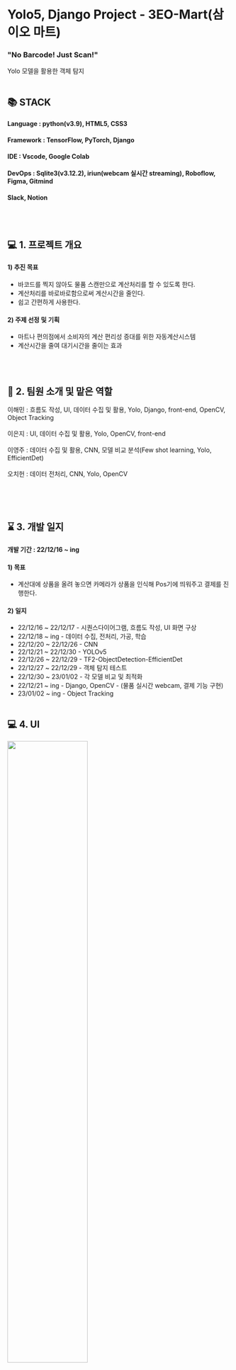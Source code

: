 # Yolo5, Django Project - 3EO-Mart(삼이오 마트)
### "No Barcode! Just Scan!"
Yolo 모델을 활용한 객체 탐지
<br></br>

## 📚 STACK
#### Language : python(v3.9), HTML5, CSS3
#### Framework : TensorFlow, PyTorch, Django
#### IDE : Vscode, Google Colab
#### DevOps : Sqlite3(v3.12.2), iriun(webcam 실시간 streaming), Roboflow, Figma, Gitmind
#### Slack, Notion
<br></br>

## :computer: 1. 프로젝트 개요

#### 1) 추진 목표
* 바코드를 찍지 않아도 물품 스캔만으로 계산처리를 할 수 있도록 한다.
* 계산처리를 바로바로함으로써 계산시간을 줄인다.
* 쉽고 간편하게 사용한다.
#### 2) 주제 선정 및 기획
* 마트나 편의점에서 소비자의 계산 편리성 증대를 위한 자동계산시스템
* 계산시간을 줄여 대기시간을 줄이는 효과

<br></br>
## :raising_hand: 2. 팀원 소개 및 맡은 역할
이해민 : 흐름도 작성, UI, 데이터 수집 및 활용, Yolo, Django, front-end, OpenCV, Object Tracking<br></br>
이은지 : UI, 데이터 수집 및 활용, Yolo, OpenCV, front-end <br></br>
이영주 : 데이터 수집 및 활용, CNN, 모델 비교 분석(Few shot learning, Yolo, EfficientDet)<br></br>
오치헌 : 데이터 전처리, CNN, Yolo, OpenCV <br></br>

<br></br>

## :hourglass: 3. 개발 일지
#### 개발 기간 : 22/12/16 ~ ing
#### 1) 목표
* 계산대에 상품을 올려 놓으면 카메라가 상품을 인식해 Pos기에 띄워주고 결제를 진행한다.

#### 2) 일지
* 22/12/16 ~ 22/12/17 - 시퀀스다이어그램, 흐름도 작성, UI 화면 구상
* 22/12/18 ~ ing      - 데이터 수집, 전처리, 가공, 학습
* 22/12/20 ~ 22/12/26 - CNN
* 22/12/21 ~ 22/12/30 - YOLOv5
* 22/12/26 ~ 22/12/29 - TF2-ObjectDetection-EfficientDet
* 22/12/27 ~ 22/12/29 - 객체 탐지 테스트
* 22/12/30 ~ 23/01/02 - 각 모델 비교 및 최적화
* 22/12/21 ~ ing      - Django, OpenCV  - (물품 실시간 webcam, 결제 기능 구현)
* 23/01/02 ~ ing      - Object Tracking
<br></br>

## :computer: 4. UI
<img width=60% src="https://user-images.githubusercontent.com/111646028/212854360-1b01db33-f600-4d49-b2f5-2768cdbe4542.PNG"/>
<img width=60% src="https://user-images.githubusercontent.com/111646028/212854894-0e8937b2-1cb6-4c12-b0be-c4da3ab9e267.PNG"/>
<img width=60% src="https://user-images.githubusercontent.com/111646028/212855531-aaf7c8f2-c1ff-4063-8ff3-a0517d3ff19b.PNG"/>
<img width=60% src="https://user-images.githubusercontent.com/111646028/212855044-8070d38f-26c9-4ebc-9f75-15be8249316b.PNG"/>
<img width=60% src="https://user-images.githubusercontent.com/111646028/212855181-7cde767b-5fa2-4ee9-a0c7-9137aa25aa80.PNG"/>



## :bookmark_tabs:  

<br></br>


## :soccer::running:  트러블 슈팅
## 
<br></br>
 
 
## :chart_with_upwards_trend: 



<br></br>
